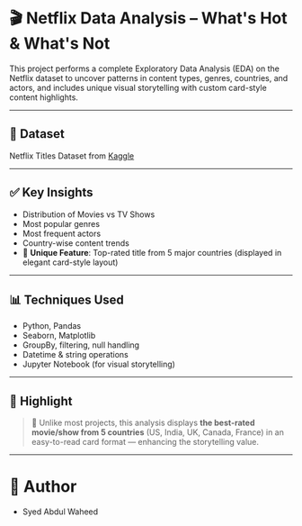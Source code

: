 # 🎬 Netflix Data Analysis – What's Hot & What's Not

This project performs a complete Exploratory Data Analysis (EDA) on the Netflix dataset to uncover patterns in content types, genres, countries, and actors, and includes unique visual storytelling with custom card-style content highlights.

---

## 📁 Dataset
Netflix Titles Dataset from [Kaggle](https://www.kaggle.com/datasets/shivamb/netflix-shows)

---

## ✅ Key Insights
- Distribution of Movies vs TV Shows
- Most popular genres
- Most frequent actors
- Country-wise content trends
- 📌 **Unique Feature**: Top-rated title from 5 major countries (displayed in elegant card-style layout)

---

## 📊 Techniques Used
- Python, Pandas
- Seaborn, Matplotlib
- GroupBy, filtering, null handling
- Datetime & string operations
- Jupyter Notebook (for visual storytelling)

---

## 🧪 Highlight
> 🎯 Unlike most projects, this analysis displays **the best-rated movie/show from 5 countries** (US, India, UK, Canada, France) in an easy-to-read card format — enhancing the storytelling value.

---
# 👤 Author
- Syed Abdul Waheed

